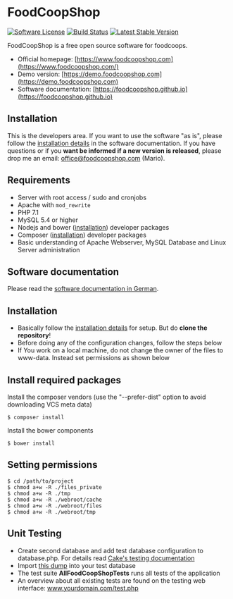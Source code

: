 # FoodCoopShop

[![Software License](https://img.shields.io/badge/license-MIT-brightgreen.svg)](LICENSE)
[![Build Status](https://travis-ci.org/foodcoopshop/foodcoopshop.svg)](https://travis-ci.org/foodcoopshop/foodcoopshop)
[![Latest Stable Version](https://img.shields.io/packagist/v/foodcoopshop/foodcoopshop.svg?label=stable)](https://www.foodcoopshop.com/download)

FoodCoopShop is a free open source software for foodcoops.

* Official homepage: [https://www.foodcoopshop.com](https://www.foodcoopshop.com/)
* Demo version: [https://demo.foodcoopshop.com](https://demo.foodcoopshop.com)
* Software documentation: [https://foodcoopshop.github.io](https://foodcoopshop.github.io)

## Installation

This is the developers area. If you want to use the software "as is", please follow the [installation details](https://foodcoopshop.github.io/en/installation-details) in the software documentation. If you have questions or if you **want be informed if a new version is released**, please drop me an email: office@foodcoopshop.com (Mario).

## Requirements
* Server with root access / sudo and cronjobs
* Apache with `mod_rewrite`
* PHP 7.1
* MySQL 5.4 or higher
* Nodejs and bower ([installation](https://www.npmjs.com/package/bower)) developer packages
* Composer ([installation](https://getcomposer.org/download/)) developer packages
* Basic understanding of Apache Webserver, MySQL Database and Linux Server administration

## Software documentation
Please read the [software documentation in German](https://foodcoopshop.github.io/de/).

## Installation
* Basically follow the [installation details](https://foodcoopshop.github.io/en/installation-details) for setup. But do **clone the repository**!
* Before doing any of the configuration changes, follow the steps below
* If You work on a local machine, do not change the owner of the files to www-data. Instead set permissions as shown below

## Install required packages
Install the composer vendors (use the "--prefer-dist" option to avoid downloading VCS meta data)
```
$ composer install
```

Install the bower components
```
$ bower install
```

## Setting permissions
```
$ cd /path/to/project
$ chmod a+w -R ./files_private
$ chmod a+w -R ./tmp
$ chmod a+w -R ./webroot/cache
$ chmod a+w -R ./webroot/files
$ chmod a+w -R ./webroot/tmp
```

## Unit Testing
* Create second database and add test database configuration to database.php. For details read [Cake's testing documentation](http://book.cakephp.org/2.0/en/development/testing.html)
* Import [this dump](Config/sql/installation/clean-db-structure.sql) into your test database
* The test suite **AllFoodCoopShopTests** runs all tests of the application
* An overview about all existing tests are found on the testing web interface: www.yourdomain.com/test.php

